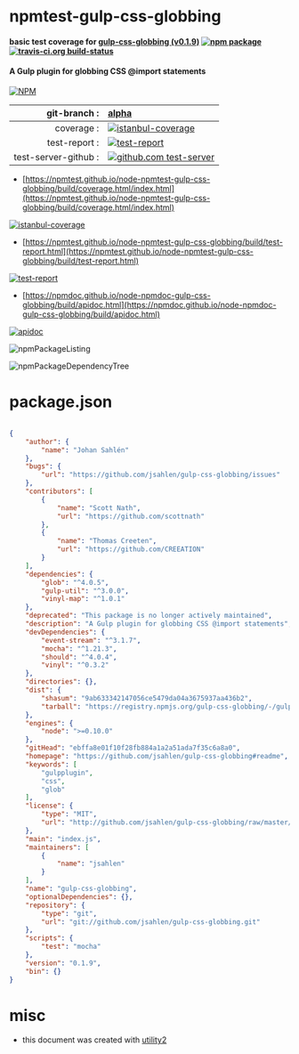 # npmtest-gulp-css-globbing

#### basic test coverage for  [gulp-css-globbing (v0.1.9)](https://github.com/jsahlen/gulp-css-globbing#readme)  [![npm package](https://img.shields.io/npm/v/npmtest-gulp-css-globbing.svg?style=flat-square)](https://www.npmjs.org/package/npmtest-gulp-css-globbing) [![travis-ci.org build-status](https://api.travis-ci.org/npmtest/node-npmtest-gulp-css-globbing.svg)](https://travis-ci.org/npmtest/node-npmtest-gulp-css-globbing)

#### A Gulp plugin for globbing CSS @import statements

[![NPM](https://nodei.co/npm/gulp-css-globbing.png?downloads=true&downloadRank=true&stars=true)](https://www.npmjs.com/package/gulp-css-globbing)

| git-branch : | [alpha](https://github.com/npmtest/node-npmtest-gulp-css-globbing/tree/alpha)|
|--:|:--|
| coverage : | [![istanbul-coverage](https://npmtest.github.io/node-npmtest-gulp-css-globbing/build/coverage.badge.svg)](https://npmtest.github.io/node-npmtest-gulp-css-globbing/build/coverage.html/index.html)|
| test-report : | [![test-report](https://npmtest.github.io/node-npmtest-gulp-css-globbing/build/test-report.badge.svg)](https://npmtest.github.io/node-npmtest-gulp-css-globbing/build/test-report.html)|
| test-server-github : | [![github.com test-server](https://npmtest.github.io/node-npmtest-gulp-css-globbing/GitHub-Mark-32px.png)](https://npmtest.github.io/node-npmtest-gulp-css-globbing/build/app/index.html) | | build-artifacts : | [![build-artifacts](https://npmtest.github.io/node-npmtest-gulp-css-globbing/glyphicons_144_folder_open.png)](https://github.com/npmtest/node-npmtest-gulp-css-globbing/tree/gh-pages/build)|

- [https://npmtest.github.io/node-npmtest-gulp-css-globbing/build/coverage.html/index.html](https://npmtest.github.io/node-npmtest-gulp-css-globbing/build/coverage.html/index.html)

[![istanbul-coverage](https://npmtest.github.io/node-npmtest-gulp-css-globbing/build/screenCapture.buildCi.browser.%252Ftmp%252Fbuild%252Fcoverage.lib.html.png)](https://npmtest.github.io/node-npmtest-gulp-css-globbing/build/coverage.html/index.html)

- [https://npmtest.github.io/node-npmtest-gulp-css-globbing/build/test-report.html](https://npmtest.github.io/node-npmtest-gulp-css-globbing/build/test-report.html)

[![test-report](https://npmtest.github.io/node-npmtest-gulp-css-globbing/build/screenCapture.buildCi.browser.%252Ftmp%252Fbuild%252Ftest-report.html.png)](https://npmtest.github.io/node-npmtest-gulp-css-globbing/build/test-report.html)

- [https://npmdoc.github.io/node-npmdoc-gulp-css-globbing/build/apidoc.html](https://npmdoc.github.io/node-npmdoc-gulp-css-globbing/build/apidoc.html)

[![apidoc](https://npmdoc.github.io/node-npmdoc-gulp-css-globbing/build/screenCapture.buildCi.browser.%252Ftmp%252Fbuild%252Fapidoc.html.png)](https://npmdoc.github.io/node-npmdoc-gulp-css-globbing/build/apidoc.html)

![npmPackageListing](https://npmtest.github.io/node-npmtest-gulp-css-globbing/build/screenCapture.npmPackageListing.svg)

![npmPackageDependencyTree](https://npmtest.github.io/node-npmtest-gulp-css-globbing/build/screenCapture.npmPackageDependencyTree.svg)



# package.json

```json

{
    "author": {
        "name": "Johan Sahlén"
    },
    "bugs": {
        "url": "https://github.com/jsahlen/gulp-css-globbing/issues"
    },
    "contributors": [
        {
            "name": "Scott Nath",
            "url": "https://github.com/scottnath"
        },
        {
            "name": "Thomas Creeten",
            "url": "https://github.com/CREEATION"
        }
    ],
    "dependencies": {
        "glob": "^4.0.5",
        "gulp-util": "^3.0.0",
        "vinyl-map": "^1.0.1"
    },
    "deprecated": "This package is no longer actively maintained",
    "description": "A Gulp plugin for globbing CSS @import statements",
    "devDependencies": {
        "event-stream": "^3.1.7",
        "mocha": "^1.21.3",
        "should": "^4.0.4",
        "vinyl": "^0.3.2"
    },
    "directories": {},
    "dist": {
        "shasum": "9ab633342147056ce5479da04a3675937aa436b2",
        "tarball": "https://registry.npmjs.org/gulp-css-globbing/-/gulp-css-globbing-0.1.9.tgz"
    },
    "engines": {
        "node": ">=0.10.0"
    },
    "gitHead": "ebffa8e01f10f28fb884a1a2a51ada7f35c6a8a0",
    "homepage": "https://github.com/jsahlen/gulp-css-globbing#readme",
    "keywords": [
        "gulpplugin",
        "css",
        "glob"
    ],
    "license": {
        "type": "MIT",
        "url": "http://github.com/jsahlen/gulp-css-globbing/raw/master/LICENSE"
    },
    "main": "index.js",
    "maintainers": [
        {
            "name": "jsahlen"
        }
    ],
    "name": "gulp-css-globbing",
    "optionalDependencies": {},
    "repository": {
        "type": "git",
        "url": "git://github.com/jsahlen/gulp-css-globbing.git"
    },
    "scripts": {
        "test": "mocha"
    },
    "version": "0.1.9",
    "bin": {}
}
```



# misc
- this document was created with [utility2](https://github.com/kaizhu256/node-utility2)
